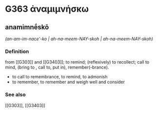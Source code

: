 # G363 ἀναμιμνήσκω

## anamimnḗskō

_(an-am-im-nace'-ko | ah-na-meem-NAY-skoh | ah-na-meem-NAY-skoh)_

### Definition

from [[G303]] and [[G3403]]; to remind; (reflexively) to recollect; call to mind, (bring to , call to, put in), remember(-brance).

- to call to remembrance, to remind, to admonish
- to remember, to remember and weigh well and consider

### See also

[[G303]], [[G3403]]

